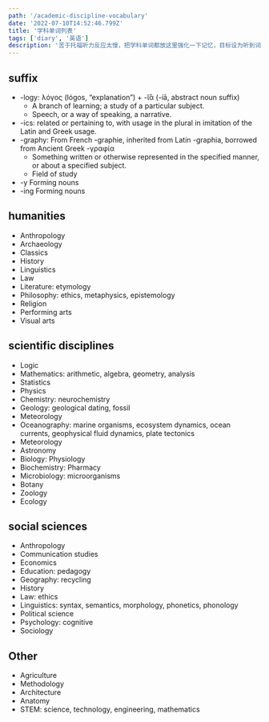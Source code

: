 ```yaml
---
path: '/academic-discipline-vocabulary'
date: '2022-07-10T14:52:46.799Z'
title: '学科单词列表'
tags: ['diary', '英语']
description: '苦于托福听力反应太慢，把学科单词都放这里强化一下记忆，目标设为听到词半秒有概念吧。哎，真的太难太难了，考一个托福得把全部学科扫一遍'
---
```


## suffix

- -logy: λόγος (lógos, “explanation”) + -ῐ́ᾱ (-íā, abstract noun suffix)
  - A branch of learning; a study of a particular subject.
  - Speech, or a way of speaking, a narrative.
- -ics: related or pertaining to, with usage in the plural in imitation of the Latin and Greek usage.
- -graphy: From French -graphie, inherited from Latin -graphia, borrowed from Ancient Greek -γραφία
  - Something written or otherwise represented in the specified manner, or about a specified subject.
  - Field of study
- -y Forming nouns
- -ing Forming nouns

## humanities

- Anthropology
- Archaeology
- Classics
- History
- Linguistics
- Law
- Literature: etymology
- Philosophy: ethics, metaphysics, epistemology
- Religion
- Performing arts
- Visual arts

## scientific disciplines

- Logic
- Mathematics: arithmetic, algebra, geometry, analysis
- Statistics
- Physics
- Chemistry: neurochemistry
- Geology: geological dating, fossil
- Meteorology
- Oceanography: marine organisms, ecosystem dynamics, ocean currents, geophysical fluid dynamics, plate tectonics
- Meteorology
- Astronomy
- Biology: Physiology
- Biochemistry: Pharmacy
- Microbiology: microorganisms
- Botany
- Zoology
- Ecology

## social sciences

- Anthropology
- Communication studies
- Economics
- Education: pedagogy
- Geography: recycling
- History
- Law: ethics
- Linguistics: syntax, semantics, morphology, phonetics, phonology
- Political science
- Psychology: cognitive
- Sociology

## Other

- Agriculture
- Methodology
- Architecture
- Anatomy
- STEM: science, technology, engineering, mathematics

